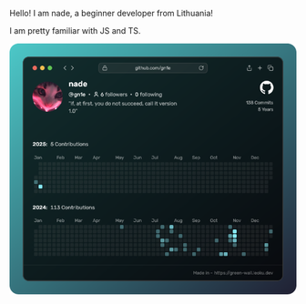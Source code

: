 Hello! I am nade, a beginner developer from Lithuania!

I am pretty familiar with JS and TS.


![contributions](https://raw.githubusercontent.com/gn1e/Ice/refs/heads/main/public/contributions.png)
